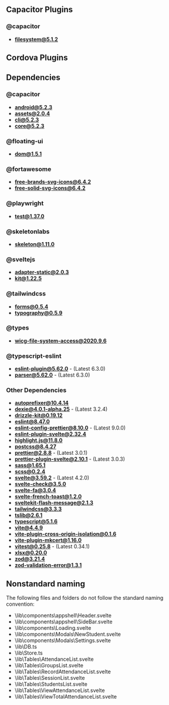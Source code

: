 ## Capacitor Plugins

### @capacitor

- **filesystem@5.1.2**

## Cordova Plugins

## Dependencies

### @capacitor

- **android@5.2.3**
- **assets@2.0.4**
- **cli@5.2.3**
- **core@5.2.3**

### @floating-ui

- **dom@1.5.1**

### @fortawesome

- **free-brands-svg-icons@6.4.2**
- **free-solid-svg-icons@6.4.2**

### @playwright

- **test@1.37.0**

### @skeletonlabs

- **skeleton@1.11.0**

### @sveltejs

- **adapter-static@2.0.3**
- **kit@1.22.5**

### @tailwindcss

- **forms@0.5.4**
- **typography@0.5.9**

### @types

- **wicg-file-system-access@2020.9.6**

### @typescript-eslint

- **eslint-plugin@5.62.0** - (Latest 6.3.0)
- **parser@5.62.0** - (Latest 6.3.0)

### Other Dependencies

- **autoprefixer@10.4.14**
- **dexie@4.0.1-alpha.25** - (Latest 3.2.4)
- **drizzle-kit@0.19.12**
- **eslint@8.47.0**
- **eslint-config-prettier@8.10.0** - (Latest 9.0.0)
- **eslint-plugin-svelte@2.32.4**
- **highlight.js@11.8.0**
- **postcss@8.4.27**
- **prettier@2.8.8** - (Latest 3.0.1)
- **prettier-plugin-svelte@2.10.1** - (Latest 3.0.3)
- **sass@1.65.1**
- **scss@0.2.4**
- **svelte@3.59.2** - (Latest 4.2.0)
- **svelte-check@3.5.0**
- **svelte-fa@3.0.4**
- **svelte-french-toast@1.2.0**
- **sveltekit-flash-message@2.1.3**
- **tailwindcss@3.3.3**
- **tslib@2.6.1**
- **typescript@5.1.6**
- **vite@4.4.9**
- **vite-plugin-cross-origin-isolation@0.1.6**
- **vite-plugin-mkcert@1.16.0**
- **vitest@0.25.8** - (Latest 0.34.1)
- **xlsx@0.20.0**
- **zod@3.21.4**
- **zod-validation-error@1.3.1**

## Nonstandard naming

The following files and folders do not follow the standard naming convention:

- \lib\components\appshell\Header.svelte
- \lib\components\appshell\SideBar.svelte
- \lib\components\Loading.svelte
- \lib\components\Modals\NewStudent.svelte
- \lib\components\Modals\Settings.svelte
- \lib\DB.ts
- \lib\Store.ts
- \lib\Tables\AttendanceList.svelte
- \lib\Tables\GroupsList.svelte
- \lib\Tables\RecordAttendanceList.svelte
- \lib\Tables\SessionList.svelte
- \lib\Tables\StudentsList.svelte
- \lib\Tables\ViewAttendanceList.svelte
- \lib\Tables\ViewTotalAttendanceList.svelte
